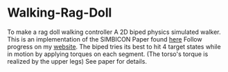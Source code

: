 # Walking-Rag-Doll
To make a rag doll walking controller
A 2D biped physics simulated walker. 
This is an implementation of the SIMBICON Paper found [here](http://www.cs.ubc.ca/~van/papers/Simbicon.htm)
Follow progress on my [website](http://chenjacob.com/recent-news/).
The biped tries its best to hit 4 target states while in motion by applying torques on each segment. (The torso's torque is realized by the upper legs) See paper for details.
